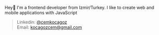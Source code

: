 Hey👋 I'm a frontend developer from Izmir/Turkey. I like to create web and mobile applications with JavaScript

> Linkedin: [@cemkocagoz](https://www.linkedin.com/in/cemkocagoz/)
> <br />
> Email: [kocagozcem@gmail.com](mailto:kocagozcem@gmail.com)
> 
